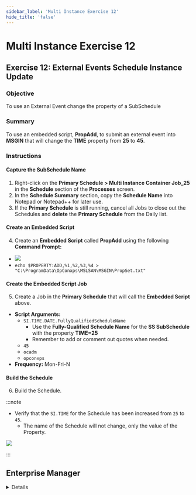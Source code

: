 ```yaml
---
sidebar_label: 'Multi Instance Exercise 12'
hide_title: 'false'
---
```


<head>
  <meta name="robots" content="noindex, nofollow" />
</head>

# Multi Instance Exercise 12

## Exercise 12: External Events Schedule Instance Update

### Objective

To use an External Event change the property of a SubSchedule

### Summary

To use an embedded script, **PropAdd**, to submit an external event into **MSGIN** that will change the **TIME** property from **25** to **45**.

### Instructions

#### Capture the SubSchedule Name

1. Right-click on the **Primary Schedule > Multi Instance Container Job_25** in the **Schedule** section of the **Processes** screen.
2. In the **Schedule Summary** section, copy the **Schedule Name** into Notepad or Notepad++ for later use.
3. If the **Primary Schedule** is still running, cancel all Jobs to close out the Schedules and **delete** the **Primary Schedule** from the Daily list.

#### Create an Embedded Script

4. Create an **Embedded Script** called **PropAdd** using the following **Command Prompt:**
  * ![](../static/imgadvanced/propertyaddscript_MI_sm.png) 
  * ```echo $PROPERTY:ADD,%1,%2,%3,%4 > "C:\ProgramData\OpConxps\MSLSAN\MSGIN\PropSet.txt"```

#### Create the Embedded Script Job

5. Create a Job in the **Primary Schedule** that will call the **Embedded Script** above.  
  * **Script Arguments:**
    * ```SI.TIME.DATE.FullyQualifiedScheduleName```
      * Use the **Fully-Qualified Schedule Name** for the **SS SubSchedule** with the property **TIME=25**
      * Remember to add or comment out quotes when needed.
    * ```45```
    * ```ocadm```
    * ```opconxps```
  * **Frequency:** Mon-Fri-N

#### Build the Schedule

6. Build the Schedule.

:::note

* Verify that the ```SI.TIME``` for the Schedule has been increased from ```25``` to ```45```.
  * The name of the Schedule will not change, only the value of the Property.

![](../static/imgadvanced/MIEx12Solution.png)

:::


## Enterprise Manager

<details>

1.	If the Schedule is still running, cancel all Jobs to close out the Schedules and delete the **PRIMARY SCHEDULE** from the Daily list.
2.	Create the following **Embedded Script** using the **Command Shell** type:

![](../static/imgadvanced/ExternalEventUpdate.png)

3.	Create a Job in the **PRIMARY SCHEDULE** that will call the **Embedded Script** above.  
    * **Frequency:** Mon-Fri-N
    * **Script Arguments:**```SI.TIME.DATE.FullyQualifiedScheduleName```
4.	Use **SUBSCHEDULE** with ```25``` for the **Schedule Instance Property** for the **Fully-Qualified Schedule Name**
    * ```45```
    * ```ocadm```
    * ```opconxps```
5.	Build the Schedule and verify that the ```SI.TIME``` for the Schedule has been increased from ```25``` to ```45```.
    * The name of the Schedule will not change, only the value of the Property.

</details>